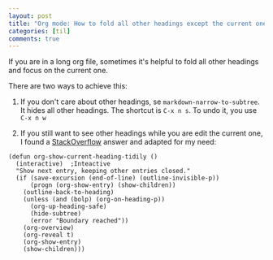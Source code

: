 ```yaml
---
layout: post
title: "Org mode: How to fold all other headings except the current one"
categories: [til]
comments: true
---
```


If you are in a long org file, sometimes it's helpful to fold all other headings and focus on the current one.

There are two ways to achieve this:

1. If you don't care about  other headings, se `markdown-narrow-to-subtree`. It hides all other headings. The shortcut is `C-x n s`. To undo it, you use `C-x n w`

2. If you still want to see other headings while you are edit the current one, I found a [StackOverflow](https://stackoverflow.com/a/28031539) answer and adapted for my need:

```elisp
(defun org-show-current-heading-tidily ()
  (interactive)  ;Inteactive
  "Show next entry, keeping other entries closed."
  (if (save-excursion (end-of-line) (outline-invisible-p))
      (progn (org-show-entry) (show-children))
    (outline-back-to-heading)
    (unless (and (bolp) (org-on-heading-p))
      (org-up-heading-safe)
      (hide-subtree)
      (error "Boundary reached"))
    (org-overview)
    (org-reveal t)
    (org-show-entry)
    (show-children)))
```